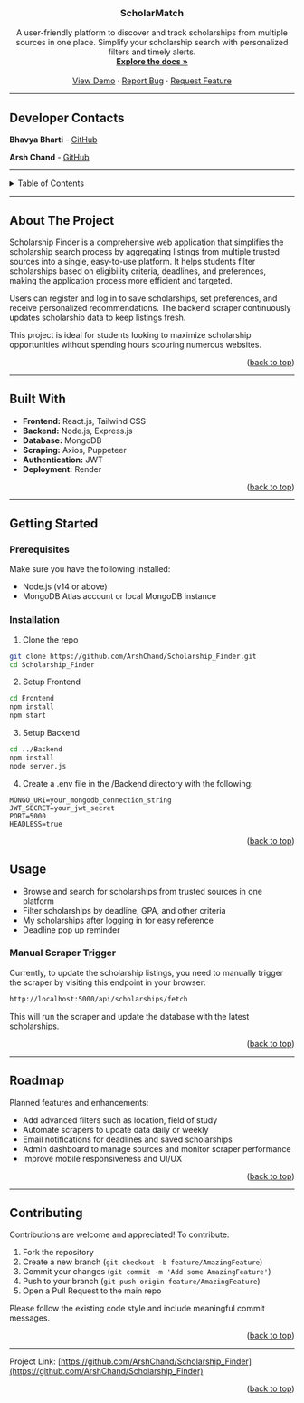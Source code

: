 <a id="readme-top"></a>
<br />
<div align="center">
  <h3 align="center">ScholarMatch</h3>
  <p align="center">
    A user-friendly platform to discover and track scholarships from multiple sources in one place. Simplify your scholarship search with personalized filters and timely alerts.
    <br />
    <a href="https://github.com/ArshChand/Scholarship_Finder"><strong>Explore the docs »</strong></a>
    <br />
    <br />
    <a href="https://scholarship-finder-frontend-vm6f.onrender.com/login">View Demo</a>
    ·
    <a href="https://github.com/ArshChand/Scholarship_Finder/issues/new?template=bug_report.md&labels=bug">Report Bug</a>
    ·
    <a href="https://github.com/ArshChand/Scholarship_Finder/issues/new?template=feature_request.md&labels=enhancement">Request Feature</a>
  </p>
</div>

---
## Developer Contacts

**Bhavya Bharti** - [GitHub](https://github.com/bhavyabhart)

**Arsh Chand** - [GitHub](https://github.com/ArshChand)  

---

<!-- TABLE OF CONTENTS -->
<details>
  <summary>Table of Contents</summary>
  <ol>
    <li><a href="#about-the-project">About The Project</a></li>
    <li><a href="#built-with">Built With</a></li>
    <li><a href="#getting-started">Getting Started</a>
      <ul>
        <li><a href="#prerequisites">Prerequisites</a></li>
        <li><a href="#installation">Installation</a></li>
      </ul>
    </li>
    <li><a href="#usage">Usage</a></li>
    <li><a href="#roadmap">Roadmap</a></li>
    <li><a href="#contributing">Contributing</a></li>
    <li><a href="#contact">Contact</a></li>
  </ol>
</details>

---

## About The Project

Scholarship Finder is a comprehensive web application that simplifies the scholarship search process by aggregating listings from multiple trusted sources into a single, easy-to-use platform. It helps students filter scholarships based on eligibility criteria, deadlines, and preferences, making the application process more efficient and targeted.

Users can register and log in to save scholarships, set preferences, and receive personalized recommendations. The backend scraper continuously updates scholarship data to keep listings fresh.

This project is ideal for students looking to maximize scholarship opportunities without spending hours scouring numerous websites.

<p align="right">(<a href="#readme-top">back to top</a>)</p>

---

## Built With

- **Frontend:** React.js, Tailwind CSS  
- **Backend:** Node.js, Express.js  
- **Database:** MongoDB  
- **Scraping:** Axios, Puppeteer
- **Authentication:** JWT  
- **Deployment:** Render

<p align="right">(<a href="#readme-top">back to top</a>)</p>

---

## Getting Started

### Prerequisites

Make sure you have the following installed:

- Node.js (v14 or above)
- MongoDB Atlas account or local MongoDB instance 

### Installation

1. Clone the repo

```bash
git clone https://github.com/ArshChand/Scholarship_Finder.git
cd Scholarship_Finder
   ```

2. Setup Frontend

  ```bash
  cd Frontend
  npm install
  npm start
  ```

3. Setup Backend

  ```bash
  cd ../Backend
  npm install
  node server.js
  
  ```

4. Create a .env file in the /Backend directory with the following:

  ```env
  MONGO_URI=your_mongodb_connection_string
  JWT_SECRET=your_jwt_secret
  PORT=5000
  HEADLESS=true
  
  ```
<p align="right">(<a href="#readme-top">back to top</a>)</p>

## Usage

- Browse and search for scholarships from trusted sources in one platform
- Filter scholarships by  deadline, GPA, and other criteria
- My scholarships after logging in for easy reference
- Deadline pop up reminder

### Manual Scraper Trigger
Currently, to update the scholarship listings, you need to manually trigger the scraper by visiting this endpoint in your browser:

```bash
http://localhost:5000/api/scholarships/fetch
```

This will run the scraper and update the database with the latest scholarships.

<p align="right">(<a href="#readme-top">back to top</a>)</p>

---

## Roadmap

Planned features and enhancements:

-  Add advanced filters such as location, field of study
-  Automate scrapers to update data daily or weekly
-  Email notifications for deadlines and saved scholarships
-  Admin dashboard to manage sources and monitor scraper performance
-  Improve mobile responsiveness and UI/UX

<p align="right">(<a href="#readme-top">back to top</a>)</p>

---

## Contributing

Contributions are welcome and appreciated! To contribute:

1. Fork the repository  
2. Create a new branch (`git checkout -b feature/AmazingFeature`)  
3. Commit your changes (`git commit -m 'Add some AmazingFeature'`)  
4. Push to your branch (`git push origin feature/AmazingFeature`)  
5. Open a Pull Request to the main repo

Please follow the existing code style and include meaningful commit messages.

<p align="right">(<a href="#readme-top">back to top</a>)</p>

---

Project Link: [https://github.com/ArshChand/Scholarship_Finder](https://github.com/ArshChand/Scholarship_Finder)

<p align="right">(<a href="#readme-top">back to top</a>)</p>
